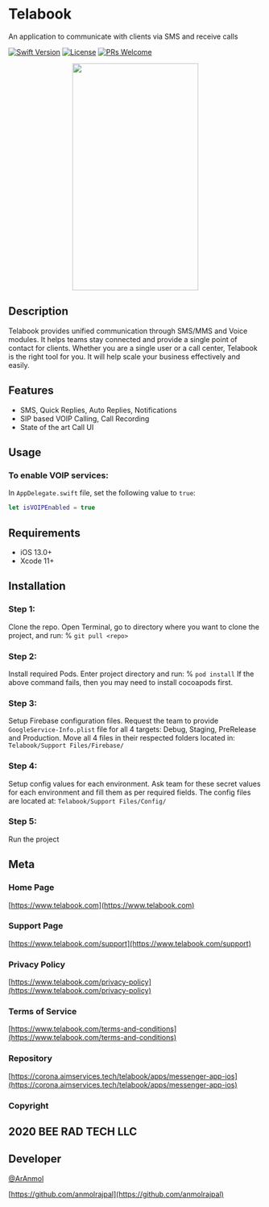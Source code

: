 # Telabook
An application to communicate with clients via SMS and receive calls


[![Swift Version][swift-image]][swift-url]
[![License][license-image]][license-url]
[![PRs Welcome](https://img.shields.io/badge/PRs-welcome-brightgreen.svg?style=flat-square)](http://makeapullrequest.com)


<p align="center">
<img src="Resources/Assets/menu.PNG", width=250, height=450>
</p>


## Description
Telabook provides unified communication through SMS/MMS and Voice modules. It helps teams stay connected and provide a single point of contact for clients. Whether you are a single user or a call center, Telabook is the right tool for you. It will help scale your business effectively and easily.

## Features

* SMS, Quick Replies, Auto Replies, Notifications 
* SIP based VOIP Calling, Call Recording
* State of the art Call UI


## Usage

### To enable VOIP services:
In `AppDelegate.swift` file, set the following value to `true`:
```swift
let isVOIPEnabled = true
```

## Requirements

- iOS 13.0+ 
- Xcode 11+

## Installation

### Step 1:

Clone the repo. Open Terminal, go to directory where you want to clone the project, and run:
% `git pull <repo>`

### Step 2:

Install required Pods. Enter project directory and run:
% `pod install`
If the above command fails, then you may need to install cocoapods first.

### Step 3:

Setup Firebase configuration files. Request the team to provide `GoogleService-Info.plist` file for all 4 targets: Debug, Staging, PreRelease and Production.
Move all 4 files in their respected folders located in:
`Telabook/Support Files/Firebase/`

### Step 4:

Setup config values for each environment. Ask team for these secret values for each environment and fill them as per required fields. The config files are located at:
`Telabook/Support Files/Config/`

### Step 5: 

Run the project



## Meta

### Home Page
[https://www.telabook.com](https://www.telabook.com)

### Support Page
[https://www.telabook.com/support](https://www.telabook.com/support)

### Privacy Policy
[https://www.telabook.com/privacy-policy](https://www.telabook.com/privacy-policy)

### Terms of Service
[https://www.telabook.com/terms-and-conditions](https://www.telabook.com/terms-and-conditions)

### Repository
[https://corona.aimservices.tech/telabook/apps/messenger-app-ios](https://corona.aimservices.tech/telabook/apps/messenger-app-ios)

### Copyright
## 2020 BEE RAD TECH LLC

## Developer

[@ArAnmol](https://twitter.com/ArAnmol)

[https://github.com/anmolrajpal](https://github.com/anmolrajpal)


[swift-image]:https://img.shields.io/badge/swift-5.0-orange.svg
[swift-url]: https://swift.org/
[license-image]: https://img.shields.io/badge/License-MIT-blue.svg
[license-url]: LICENSE.txt

